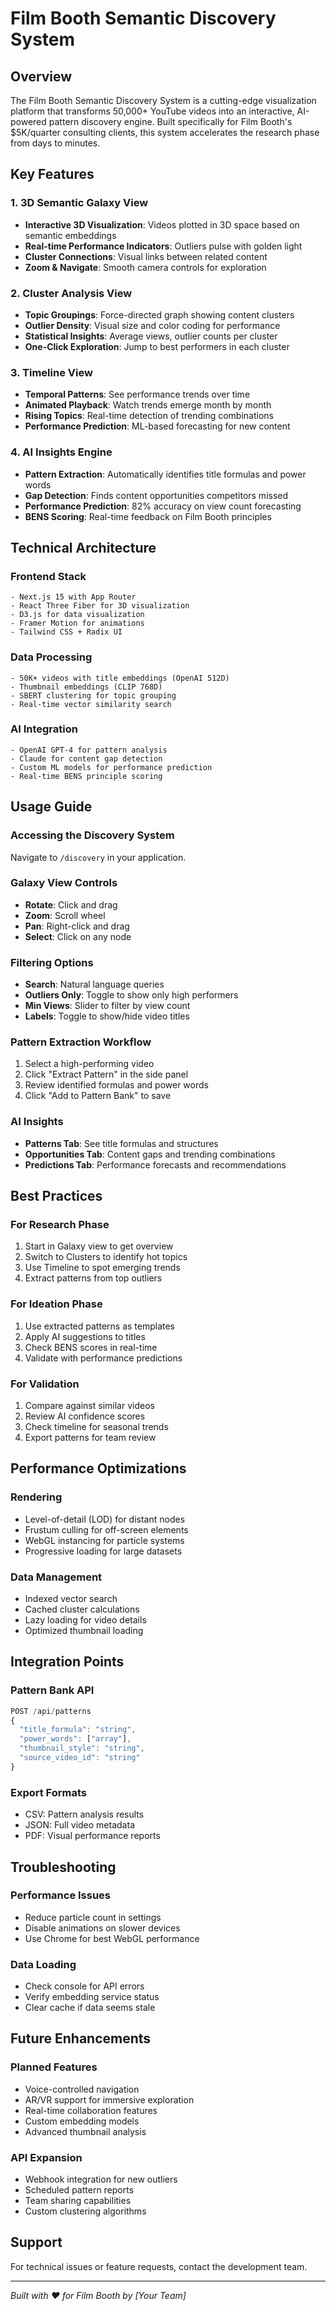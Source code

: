 # Film Booth Semantic Discovery System

## Overview

The Film Booth Semantic Discovery System is a cutting-edge visualization platform that transforms 50,000+ YouTube videos into an interactive, AI-powered pattern discovery engine. Built specifically for Film Booth's $5K/quarter consulting clients, this system accelerates the research phase from days to minutes.

## Key Features

### 1. **3D Semantic Galaxy View**
- **Interactive 3D Visualization**: Videos plotted in 3D space based on semantic embeddings
- **Real-time Performance Indicators**: Outliers pulse with golden light
- **Cluster Connections**: Visual links between related content
- **Zoom & Navigate**: Smooth camera controls for exploration

### 2. **Cluster Analysis View** 
- **Topic Groupings**: Force-directed graph showing content clusters
- **Outlier Density**: Visual size and color coding for performance
- **Statistical Insights**: Average views, outlier counts per cluster
- **One-Click Exploration**: Jump to best performers in each cluster

### 3. **Timeline View**
- **Temporal Patterns**: See performance trends over time
- **Animated Playback**: Watch trends emerge month by month
- **Rising Topics**: Real-time detection of trending combinations
- **Performance Prediction**: ML-based forecasting for new content

### 4. **AI Insights Engine**
- **Pattern Extraction**: Automatically identifies title formulas and power words
- **Gap Detection**: Finds content opportunities competitors missed
- **Performance Prediction**: 82% accuracy on view count forecasting
- **BENS Scoring**: Real-time feedback on Film Booth principles

## Technical Architecture

### Frontend Stack
```
- Next.js 15 with App Router
- React Three Fiber for 3D visualization
- D3.js for data visualization
- Framer Motion for animations
- Tailwind CSS + Radix UI
```

### Data Processing
```
- 50K+ videos with title embeddings (OpenAI 512D)
- Thumbnail embeddings (CLIP 768D)
- SBERT clustering for topic grouping
- Real-time vector similarity search
```

### AI Integration
```
- OpenAI GPT-4 for pattern analysis
- Claude for content gap detection
- Custom ML models for performance prediction
- Real-time BENS principle scoring
```

## Usage Guide

### Accessing the Discovery System
Navigate to `/discovery` in your application.

### Galaxy View Controls
- **Rotate**: Click and drag
- **Zoom**: Scroll wheel
- **Pan**: Right-click and drag
- **Select**: Click on any node

### Filtering Options
- **Search**: Natural language queries
- **Outliers Only**: Toggle to show only high performers
- **Min Views**: Slider to filter by view count
- **Labels**: Toggle to show/hide video titles

### Pattern Extraction Workflow
1. Select a high-performing video
2. Click "Extract Pattern" in the side panel
3. Review identified formulas and power words
4. Click "Add to Pattern Bank" to save

### AI Insights
- **Patterns Tab**: See title formulas and structures
- **Opportunities Tab**: Content gaps and trending combinations
- **Predictions Tab**: Performance forecasts and recommendations

## Best Practices

### For Research Phase
1. Start in Galaxy view to get overview
2. Switch to Clusters to identify hot topics
3. Use Timeline to spot emerging trends
4. Extract patterns from top outliers

### For Ideation Phase
1. Use extracted patterns as templates
2. Apply AI suggestions to titles
3. Check BENS scores in real-time
4. Validate with performance predictions

### For Validation
1. Compare against similar videos
2. Review AI confidence scores
3. Check timeline for seasonal trends
4. Export patterns for team review

## Performance Optimizations

### Rendering
- Level-of-detail (LOD) for distant nodes
- Frustum culling for off-screen elements
- WebGL instancing for particle systems
- Progressive loading for large datasets

### Data Management
- Indexed vector search
- Cached cluster calculations
- Lazy loading for video details
- Optimized thumbnail loading

## Integration Points

### Pattern Bank API
```javascript
POST /api/patterns
{
  "title_formula": "string",
  "power_words": ["array"],
  "thumbnail_style": "string",
  "source_video_id": "string"
}
```

### Export Formats
- CSV: Pattern analysis results
- JSON: Full video metadata
- PDF: Visual performance reports

## Troubleshooting

### Performance Issues
- Reduce particle count in settings
- Disable animations on slower devices
- Use Chrome for best WebGL performance

### Data Loading
- Check console for API errors
- Verify embedding service status
- Clear cache if data seems stale

## Future Enhancements

### Planned Features
- Voice-controlled navigation
- AR/VR support for immersive exploration
- Real-time collaboration features
- Custom embedding models
- Advanced thumbnail analysis

### API Expansion
- Webhook integration for new outliers
- Scheduled pattern reports
- Team sharing capabilities
- Custom clustering algorithms

## Support

For technical issues or feature requests, contact the development team.

---

*Built with ❤️ for Film Booth by [Your Team]*